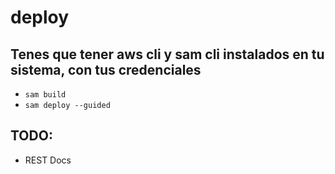# deploy
## Tenes que tener aws cli y sam cli instalados en tu sistema, con tus credenciales

- `sam build`
- `sam deploy --guided`

## TODO:
- REST Docs
